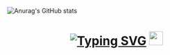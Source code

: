 ![Anurag's GitHub stats](https://github-readme-stats.vercel.app/api?username=AParovyshnaya&theme=cobalt&show_icons=true)

<h1 align="center"><a href="https://git.io/typing-svg"><img src="https://readme-typing-svg.herokuapp.com?font=New+Times+Roman&size=16&pause=1000&color=110B5D&width=435&lines=Hello%2C+I%60m+Darya%2C+C%2B%2B+developer+from+Russia" alt="Typing SVG" /></a>
<img src="https://github.com/blackcater/blackcater/raw/main/images/Hi.gif" height="32"/></h1>

<!--
**DaryMingazova/DaryMingazova** is a ✨ _special_ ✨ repository because its `README.md` (this file) appears on your GitHub profile.

Here are some ideas to get you started:

- 🔭 I’m currently working on ...
- 🌱 I’m currently learning ...
- 👯 I’m looking to collaborate on ...
- 🤔 I’m looking for help with ...
- 💬 Ask me about ...
- 📫 How to reach me: ...
- 😄 Pronouns: ...
- ⚡ Fun fact: ...
-->
